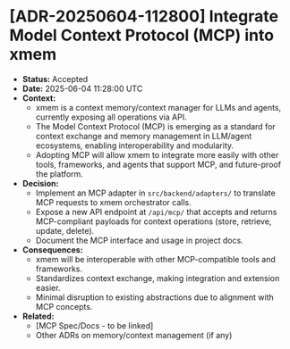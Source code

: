 # [ADR-20250604-112800] Integrate Model Context Protocol (MCP) into xmem

- **Status:** Accepted
- **Date:** 2025-06-04 11:28:00 UTC
- **Context:**
  - xmem is a context memory/context manager for LLMs and agents, currently exposing all operations via API.
  - The Model Context Protocol (MCP) is emerging as a standard for context exchange and memory management in LLM/agent ecosystems, enabling interoperability and modularity.
  - Adopting MCP will allow xmem to integrate more easily with other tools, frameworks, and agents that support MCP, and future-proof the platform.
- **Decision:**
  - Implement an MCP adapter in `src/backend/adapters/` to translate MCP requests to xmem orchestrator calls.
  - Expose a new API endpoint at `/api/mcp/` that accepts and returns MCP-compliant payloads for context operations (store, retrieve, update, delete).
  - Document the MCP interface and usage in project docs.
- **Consequences:**
  - xmem will be interoperable with other MCP-compatible tools and frameworks.
  - Standardizes context exchange, making integration and extension easier.
  - Minimal disruption to existing abstractions due to alignment with MCP concepts.
- **Related:**
  - [MCP Spec/Docs - to be linked]
  - Other ADRs on memory/context management (if any)
